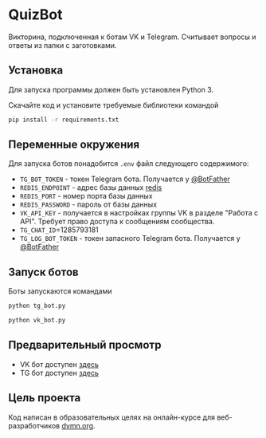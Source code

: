 # QuizBot

Викторина, подключенная к ботам VK и Telegram. Считывает вопросы и ответы из папки с заготовками.

## Установка

Для запуска программы должен быть установлен Python 3.

Скачайте код и установите требуемые библиотеки командой

```bash
pip install -r requirements.txt

```

## Переменные окружения

Для запуска ботов понадобится `.env` файл следующего содержимого:

* `TG_BOT_TOKEN` - токен Telegram бота. Получается у [@BotFather](https://telegram.me/BotFather)
* `REDIS_ENDPOINT` - адрес базы данных [redis](https://app.redislabs.com/)
* `REDIS_PORT` - номер порта базы данных
* `REDIS_PASSWORD` - пароль от базы данных
* `VK_API_KEY` - получается в настройках группы VK в разделе "Работа с API". Требует право доступа к сообщениям сообщества.
* `TG_CHAT_ID`=1285793181
* `TG_LOG_BOT_TOKEN` - токен запасного Telegram бота. Получается у [@BotFather](https://telegram.me/BotFather)

## Запуск ботов

Боты запускаются командами 

```bash
python tg_bot.py

```

```bash
python vk_bot.py

```

## Предварительный просмотр

* VK бот доступен [здесь](https://vk.com/im?sel=-206398414)
* TG бот доступен [здесь](@very_umnich_bot)

## Цель проекта

Код написан в образовательных целях на онлайн-курсе для веб-разработчиков [dvmn.org](https://dvmn.org/).
